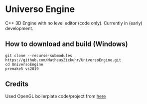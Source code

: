 # Universo Engine

C++ 3D Engine with no level editor (code only). Currently in (early) development.

## How to download and build (Windows)

```
git clone --recurse-submodules https://github.com/MatheusZickuhr/UniversoEngine.git
cd UniversoEngine
premake5 vs2019
```

## Credits

Used OpenGL boilerplate code/project from [here](https://github.com/HectorPeeters/opengl_premake_boilerplate)
